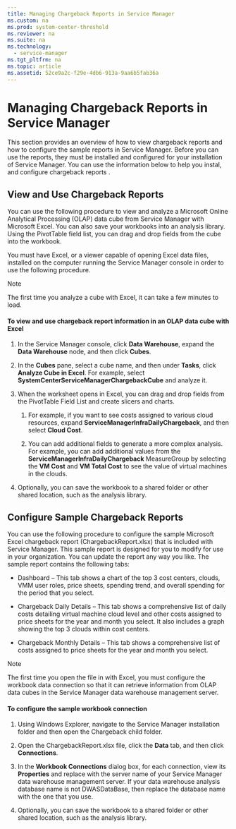 ```yaml
---
title: Managing Chargeback Reports in Service Manager
ms.custom: na
ms.prod: system-center-threshold
ms.reviewer: na
ms.suite: na
ms.technology: 
  - service-manager
ms.tgt_pltfrm: na
ms.topic: article
ms.assetid: 52ce9a2c-f29e-4db6-913a-9aa6b5fab36a
---
```

# Managing Chargeback Reports in Service Manager
This section provides an overview of how to view chargeback reports and how to configure the sample reports in Service Manager. Before you can use the reports, they must be installed and configured for your installation of Service Manager.  You can use the information below to help you instal, and configure chargeback reports .

## View and Use Chargeback Reports
You can use the following procedure to view and analyze a Microsoft Online Analytical Processing (OLAP) data cube from Service Manager with Microsoft Excel. You can also save your workbooks into an analysis library. Using the PivotTable field list, you can drag and drop fields from the cube into the workbook.

You must have Excel, or a viewer capable of opening Excel data files, installed on the computer running the Service Manager console in order to use the following procedure.

> [!NOTE]
> The first time you analyze a cube with Excel, it can take a few minutes to load.

#### To view and use chargeback report information in an OLAP data cube with Excel

1.  In the Service Manager console, click **Data Warehouse**, expand the **Data Warehouse** node, and then click **Cubes**.

2.  In the **Cubes** pane, select a cube name, and then under **Tasks**, click **Analyze Cube in Excel**. For example, select **SystemCenterServiceManagerChargebackCube** and analyze it.

3.  When the worksheet opens in Excel, you can drag and drop fields from the PivotTable Field List and create slicers and charts.

    1.  For example, if you want to see costs assigned to various cloud resources, expand **ServiceManagerInfraDailyChargeback**, and then select **Cloud Cost**.

    2.  You can add additional fields to generate a more complex analysis. For example, you can add additional values from the **ServiceManagerInfraDailyChargeback** MeasureGroup by selecting the **VM Cost** and **VM Total Cost** to see the value of virtual machines in the clouds.

4.  Optionally, you can save the workbook to a shared folder or other shared location, such as the analysis library.

## Configure Sample Chargeback Reports
You can use the following procedure to configure the sample Microsoft Excel chargeback report (ChargebackReport.xlsx) that is included with Service Manager. This sample report is designed for you to modify for use in your organization. You can update the report any way you like. The sample report contains the following tabs:

-   Dashboard – This tab shows a chart of the top 3 cost centers, clouds, VMM user roles, price sheets, spending trend, and overall spending for the period that you select.

-   Chargeback Daily Details – This tab shows a comprehensive list of daily costs detailing virtual machine cloud level and other costs assigned to price sheets for the year and month you select. It also includes a graph showing the top 3 clouds within cost centers.

-   Chargeback Monthly Details – This tab shows a comprehensive list of costs assigned to price sheets for the year and month you select.

> [!NOTE]
> The first time you open the file in with Excel, you must configure the workbook data connection so that it can retrieve information from OLAP data cubes in the Service Manager data warehouse management server.

#### To configure the sample workbook connection

1.  Using Windows Explorer, navigate to the Service Manager installation folder and then open the Chargeback child folder.

2.  Open the ChargebackReport.xlsx file, click the **Data** tab, and then click **Connections**.

3.  In the **Workbook Connections** dialog box, for each connection, view its **Properties** and replace <LocalHost> with the server name of your Service Manager data warehouse management server. If your data warehouse analysis database name is not DWASDataBase, then replace the database name with the one that you use.

4.  Optionally, you can save the workbook to a shared folder or other shared location, such as the analysis library.


